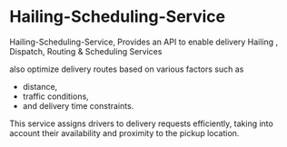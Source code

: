 # Hailing-Scheduling-Service
Hailing-Scheduling-Service, Provides an API to enable delivery Hailing , Dispatch, Routing &amp; Scheduling Services

also  optimize delivery routes based on various factors such as 

- distance, 
- traffic conditions, 
- and delivery time constraints. 

This service assigns drivers to delivery requests efficiently, taking into account their availability and proximity to the pickup location.

